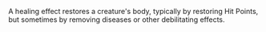 A healing effect restores a creature's body, typically by restoring Hit Points, but sometimes by removing diseases or other debilitating effects.